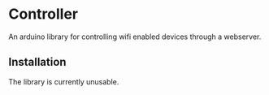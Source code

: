 # Controller
An arduino library for controlling wifi enabled devices through a webserver.

## Installation
The library is currently unusable.
